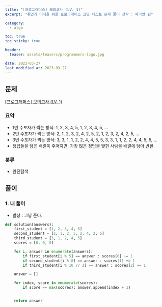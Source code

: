 ```yaml
---
title: "[프로그래머스] 모의고사 (LV. 1)"
excerpt: "취업과 이직을 위한 프로그래머스 코딩 테스트 문제 풀이 전략 : 파이썬 편"

category:
  - algo

toc: true
toc_sticky: true

header:
  teaser: assets/teasers/programmers-logo.jpg

date: 2023-03-27
last_modified_at: 2023-03-27
---
```


## 문제

[[프로그래머스] 모의고사 (LV. 1)](https://school.programmers.co.kr/learn/courses/30/lessons/42840)

### 요약

- 1번 수포자가 찍는 방식: 1, 2, 3, 4, 5, 1, 2, 3, 4, 5, ...
- 2번 수포자가 찍는 방식: 2, 1, 2, 3, 2, 4, 2, 5, 2, 1, 2, 3, 2, 4, 2, 5, ...
- 3번 수포자가 찍는 방식: 3, 3, 1, 1, 2, 2, 4, 4, 5, 5, 3, 3, 1, 1, 2, 2, 4, 4, 5, 5, ...
- 정답들을 담은 배열이 주어지면, 가장 많은 정답을 맞힌 사람을 배열에 담아 반환.

### 분류

- 완전탐색

## 풀이

### 1. 내 풀이

- 발상 : 그냥 푼다.
  <br>

```python
def solution(answers):
    first_student = [1, 2, 3, 4, 5]
    second_student = [2, 1, 2, 3, 2, 4, 2, 5]
    third_student = [3, 1, 2, 4, 5]
    scores = [0, 0, 0]

    for i, answer in enumerate(answers):
        if first_student[i % 5] == answer : scores[0] += 1
        if second_student[i % 8] == answer : scores[1] += 1
        if third_student[i % 10 // 2] == answer : scores[2] += 1

    answer = []

    for index, score in enumerate(scores):
        if score == max(scores): answer.append(index + 1)


    return answer

```
